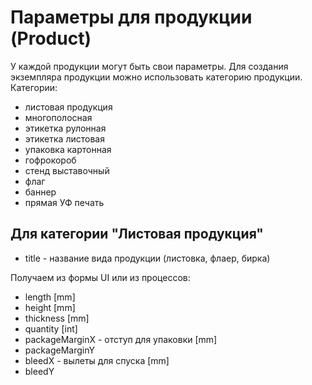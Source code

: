 # Параметры для продукции (Product)

У каждой продукции могут быть свои параметры. Для создания экземпляра продукции можно использовать категорию продукции.
Категории:
- листовая продукция
- многополосная
- этикетка рулонная
- этикетка листовая
- упаковка картонная
- гофрокороб
- стенд выставочный
- флаг
- баннер
- прямая УФ печать

## Для категории "Листовая продукция"

- title - название вида продукции (листовка, флаер, бирка)

Получаем из формы UI или из процессов:
- length [mm]
- height [mm]
- thickness [mm]
- quantity [int]
- packageMarginX - отступ для упаковки [mm]
- packageMarginY 
- bleedX - вылеты для спуска [mm]
- bleedY
